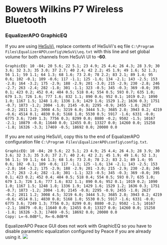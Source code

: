 # Bowers Wilkins P7 Wireless Bluetooth
### EqualizerAPO GraphicEQ
If you are using [HeSuVi](https://sourceforge.net/projects/hesuvi/), replace contents of HeSuVi's eq file `C:\Program Files\EqualizerAPO\config\HeSuVi\eq.txt` with this line and set global volume for both channels from HeSuVi UI to **-60**.
```
GraphicEQ: 10 -84; 20 5.6; 22 5.1; 23 4.9; 25 4.4; 26 4.3; 28 3.9; 30 3.6; 32 3.3; 35 3.0; 37 2.7; 40 2.4; 42 2.2; 45 1.9; 49 1.6; 52 1.3; 56 1.1; 59 1.1; 64 1.3; 68 1.6; 73 2.0; 78 2.2; 83 2.1; 89 1.4; 95 0.6; 102 -0.1; 109 -0.6; 117 -1.1; 125 -1.6; 134 -2.1; 143 -2.5; 153 -2.8; 164 -3.2; 175 -2.9; 188 -2.9; 201 -3.0; 215 -2.9; 230 -2.8; 246 -2.7; 263 -2.4; 282 -1.8; 301 -1.1; 323 -0.5; 345 -0.3; 369 -0.0; 395 0.1; 423 0.2; 452 0.4; 484 0.5; 518 0.4; 554 0.5; 593 0.7; 635 1.0; 679 1.3; 726 1.6; 777 1.6; 832 1.1; 890 0.6; 952 0.1; 1019 0.2; 1090 1.0; 1167 1.5; 1248 1.8; 1336 1.9; 1429 1.6; 1529 1.2; 1636 0.3; 1751 -0.7; 1873 -1.2; 2004 -1.0; 2145 -0.8; 2295 -0.9; 2455 -1.0; 2627 -0.2; 2811 1.2; 3008 4.5; 3219 6.0; 3444 5.3; 3685 2.8; 3943 0.2; 4219 -0.6; 4514 0.1; 4830 0.8; 5168 1.0; 5530 0.5; 5917 -1.6; 6331 -0.0; 6775 3.6; 7249 1.3; 7756 0.3; 8299 0.0; 8880 -0.2; 9502 -1.5; 10167 -2.1; 10879 -0.8; 11640 0.0; 12455 0.0; 13327 0.0; 14260 0.0; 15258 -1.8; 16326 -3.3; 17469 -0.5; 18692 0.0; 20000 0.0
```
If you are not using HeSuVi, copy this to the end of EqualizerAPO configuration file `C:\Program Files\EqualizerAPO\config\config.txt`.
```
GraphicEQ: 10 -84; 20 5.6; 22 5.1; 23 4.9; 25 4.4; 26 4.3; 28 3.9; 30 3.6; 32 3.3; 35 3.0; 37 2.7; 40 2.4; 42 2.2; 45 1.9; 49 1.6; 52 1.3; 56 1.1; 59 1.1; 64 1.3; 68 1.6; 73 2.0; 78 2.2; 83 2.1; 89 1.4; 95 0.6; 102 -0.1; 109 -0.6; 117 -1.1; 125 -1.6; 134 -2.1; 143 -2.5; 153 -2.8; 164 -3.2; 175 -2.9; 188 -2.9; 201 -3.0; 215 -2.9; 230 -2.8; 246 -2.7; 263 -2.4; 282 -1.8; 301 -1.1; 323 -0.5; 345 -0.3; 369 -0.0; 395 0.1; 423 0.2; 452 0.4; 484 0.5; 518 0.4; 554 0.5; 593 0.7; 635 1.0; 679 1.3; 726 1.6; 777 1.6; 832 1.1; 890 0.6; 952 0.1; 1019 0.2; 1090 1.0; 1167 1.5; 1248 1.8; 1336 1.9; 1429 1.6; 1529 1.2; 1636 0.3; 1751 -0.7; 1873 -1.2; 2004 -1.0; 2145 -0.8; 2295 -0.9; 2455 -1.0; 2627 -0.2; 2811 1.2; 3008 4.5; 3219 6.0; 3444 5.3; 3685 2.8; 3943 0.2; 4219 -0.6; 4514 0.1; 4830 0.8; 5168 1.0; 5530 0.5; 5917 -1.6; 6331 -0.0; 6775 3.6; 7249 1.3; 7756 0.3; 8299 0.0; 8880 -0.2; 9502 -1.5; 10167 -2.1; 10879 -0.8; 11640 0.0; 12455 0.0; 13327 0.0; 14260 0.0; 15258 -1.8; 16326 -3.3; 17469 -0.5; 18692 0.0; 20000 0.0
Copy: L=-6.0dB*l, R=-6.0dB*R
```
EqualizerAPO Peace GUI does not work with GraphicEQ so you have to disable parametric equalization configured by Peace if you are already using it.
![](https://raw.githubusercontent.com/jaakkopasanen/AutoEq/master/results/Sonoma%20Model%20One/innerfidelity/onear/Bowers%20Wilkins%20P7%20Wireless%20Bluetooth/Bowers%20Wilkins%20P7%20Wireless%20Bluetooth.png)
